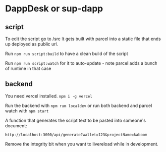 # DappDesk or sup-dapp

## script

To edit the script go to /src
It gets built with parcel into a static file that ends up deployed as public url.

Run `npm run script:build` to have a clean build of the script

Run `npm run script:watch` for it to auto-update - note parcel adds a bunch of runtime in that case

## backend

You need vercel installed. 
`npm i -g vercel`

Run the backend with `npm run localdev` or run both backend and parcel watch with `npm start`

A function that generates the script text to be pasted into someone's document:

`http://localhost:3000/api/generate?wallet=123&projectName=kaboom`

Remove the integrity bit when you want to livereload while in development. 
